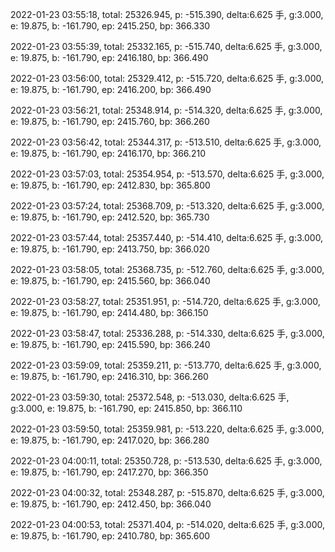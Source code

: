 2022-01-23 03:55:18, total: 25326.945, p: -515.390, delta:6.625 手, g:3.000, e: 19.875, b: -161.790, ep: 2415.250, bp: 366.330

2022-01-23 03:55:39, total: 25332.165, p: -515.740, delta:6.625 手, g:3.000, e: 19.875, b: -161.790, ep: 2416.180, bp: 366.490

2022-01-23 03:56:00, total: 25329.412, p: -515.720, delta:6.625 手, g:3.000, e: 19.875, b: -161.790, ep: 2416.200, bp: 366.490

2022-01-23 03:56:21, total: 25348.914, p: -514.320, delta:6.625 手, g:3.000, e: 19.875, b: -161.790, ep: 2415.760, bp: 366.260

2022-01-23 03:56:42, total: 25344.317, p: -513.510, delta:6.625 手, g:3.000, e: 19.875, b: -161.790, ep: 2416.170, bp: 366.210

2022-01-23 03:57:03, total: 25354.954, p: -513.570, delta:6.625 手, g:3.000, e: 19.875, b: -161.790, ep: 2412.830, bp: 365.800

2022-01-23 03:57:24, total: 25368.709, p: -513.320, delta:6.625 手, g:3.000, e: 19.875, b: -161.790, ep: 2412.520, bp: 365.730

2022-01-23 03:57:44, total: 25357.440, p: -514.410, delta:6.625 手, g:3.000, e: 19.875, b: -161.790, ep: 2413.750, bp: 366.020

2022-01-23 03:58:05, total: 25368.735, p: -512.760, delta:6.625 手, g:3.000, e: 19.875, b: -161.790, ep: 2415.560, bp: 366.040

2022-01-23 03:58:27, total: 25351.951, p: -514.720, delta:6.625 手, g:3.000, e: 19.875, b: -161.790, ep: 2414.480, bp: 366.150

2022-01-23 03:58:47, total: 25336.288, p: -514.330, delta:6.625 手, g:3.000, e: 19.875, b: -161.790, ep: 2415.590, bp: 366.240

2022-01-23 03:59:09, total: 25359.211, p: -513.770, delta:6.625 手, g:3.000, e: 19.875, b: -161.790, ep: 2416.310, bp: 366.260

2022-01-23 03:59:30, total: 25372.548, p: -513.030, delta:6.625 手, g:3.000, e: 19.875, b: -161.790, ep: 2415.850, bp: 366.110

2022-01-23 03:59:50, total: 25359.981, p: -513.220, delta:6.625 手, g:3.000, e: 19.875, b: -161.790, ep: 2417.020, bp: 366.280

2022-01-23 04:00:11, total: 25350.728, p: -513.530, delta:6.625 手, g:3.000, e: 19.875, b: -161.790, ep: 2417.270, bp: 366.350

2022-01-23 04:00:32, total: 25348.287, p: -515.870, delta:6.625 手, g:3.000, e: 19.875, b: -161.790, ep: 2412.450, bp: 366.040

2022-01-23 04:00:53, total: 25371.404, p: -514.020, delta:6.625 手, g:3.000, e: 19.875, b: -161.790, ep: 2410.780, bp: 365.600